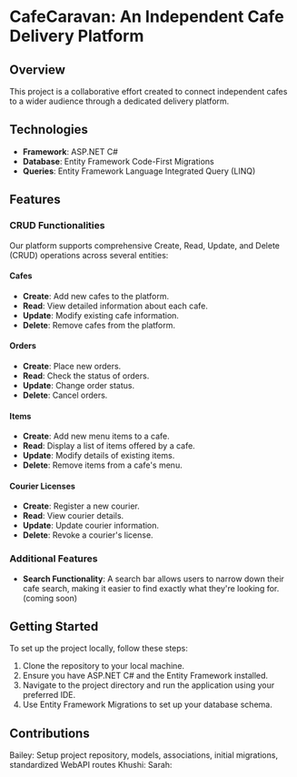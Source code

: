 # CafeCaravan: An Independent Cafe Delivery Platform

## Overview
This project is a collaborative effort created to connect independent cafes to a wider audience through a dedicated delivery platform.

## Technologies
- **Framework**: ASP.NET C#
- **Database**: Entity Framework Code-First Migrations
- **Queries**: Entity Framework Language Integrated Query (LINQ)

## Features

### CRUD Functionalities
Our platform supports comprehensive Create, Read, Update, and Delete (CRUD) operations across several entities:

#### Cafes
- **Create**: Add new cafes to the platform.
- **Read**: View detailed information about each cafe.
- **Update**: Modify existing cafe information.
- **Delete**: Remove cafes from the platform.

#### Orders
- **Create**: Place new orders.
- **Read**: Check the status of orders.
- **Update**: Change order status.
- **Delete**: Cancel orders.

#### Items
- **Create**: Add new menu items to a cafe.
- **Read**: Display a list of items offered by a cafe.
- **Update**: Modify details of existing items.
- **Delete**: Remove items from a cafe's menu.

#### Courier Licenses
- **Create**: Register a new courier.
- **Read**: View courier details.
- **Update**: Update courier information.
- **Delete**: Revoke a courier's license.

### Additional Features
- **Search Functionality**: A search bar allows users to narrow down their cafe search, making it easier to find exactly what they're looking for. (coming soon)

## Getting Started
To set up the project locally, follow these steps:

1. Clone the repository to your local machine.
2. Ensure you have ASP.NET C# and the Entity Framework installed.
3. Navigate to the project directory and run the application using your preferred IDE.
4. Use Entity Framework Migrations to set up your database schema.

## Contributions
Bailey: Setup project repository, models, associations, initial migrations, standardized WebAPI routes
Khushi:
Sarah:
